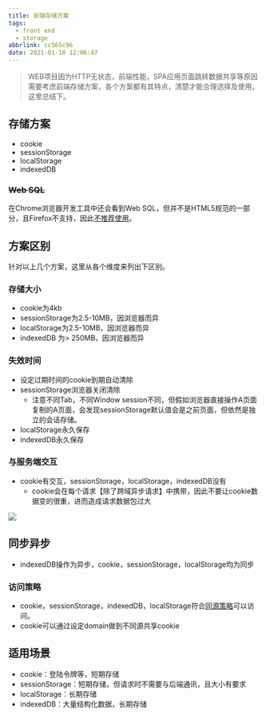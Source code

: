 ```yaml
---
title: 前端存储方案
tags:
  - front end
  - storage
abbrlink: cc565c96
date: 2021-01-10 12:06:47
---
```


> WEB项目因为HTTP无状态，前端性能，SPA应用页面跳转数据共享等原因需要考虑前端存储方案，各个方案都有其特点，清楚才能合理选择及使用，这里总结下。

## 存储方案

- cookie
- sessionStorage
- localStorage
- indexedDB

### ~~Web SQL~~

在Chrome浏览器开发工具中还会看到Web SQL，但并不是HTML5规范的一部分，且Firefox不支持，因此[不推荐使用](https://zh.wikipedia.org/wiki/Web_SQL_%E6%95%B0%E6%8D%AE%E5%BA%93)。

##  方案区别

针对以上几个方案，这里从各个维度来列出下区别。

### 存储大小

- cookie为4kb
- sessionStorage为2.5-10MB，因浏览器而异
- localStorage为2.5-10MB，因浏览器而异
- indexedDB 为> 250MB，因浏览器而异

### 失效时间

- 设定过期时间的cookie到期自动清除
- sessionStorage浏览器关闭清除
  - 注意不同Tab，不同Window session不同，但假如浏览器直接操作A页面复制的A页面，会发现sessionStorage默认值会是之前页面，但依然是独立的会话存储。
- localStorage永久保存
- indexedDB永久保存

### 与服务端交互

- cookie有交互，sessionStorage，localStorage，indexedDB没有
  - cookie会在每个请求【除了跨域异步请求】中携带，因此不要让cookie数据变的很重，进而造成请求数据包过大

![](https://static.1991421.cn/2021/2021-01-10-234644.jpeg)



## 同步异步

- indexedDB操作为异步，cookie，sessionStorage，localStorage均为同步

### 访问策略

- cookie，sessionStorage，indexedDB，localStorage符合[同源策略](https://developer.mozilla.org/zh-CN/docs/Web/Security/Same-origin_policy)可以访问。
- cookie可以通过设定domain做到不同源共享cookie

## 适用场景

- cookie：登陆令牌等，短期存储
- sessionStorage：短期存储，但请求时不需要与后端通讯，且大小有要求
- localStorage：长期存储
- indexedDB：大量结构化数据，长期存储





